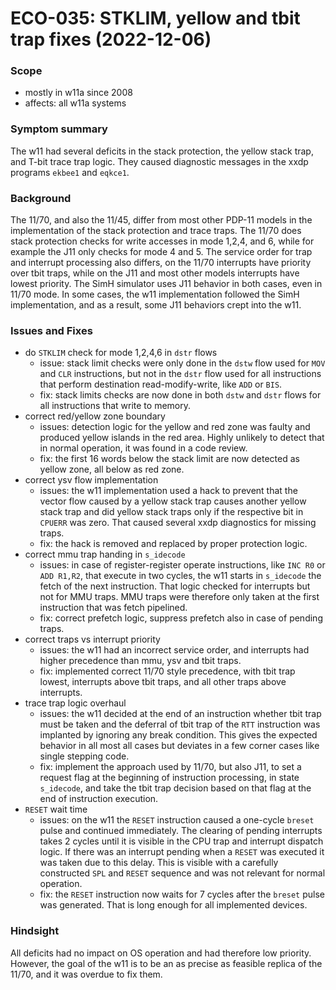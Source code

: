# ECO-035:  STKLIM, yellow and tbit trap fixes (2022-12-06)

### Scope
- mostly in w11a since 2008
- affects: all w11a systems

### Symptom summary
The w11 had several deficits in the stack protection, the yellow stack trap,
and T-bit trace trap logic. They caused diagnostic messages in the xxdp
programs `ekbee1` and `eqkce1`.

### Background
The 11/70, and also the 11/45, differ from most other PDP-11 models in the
implementation of the stack protection and trace traps.
The 11/70 does stack protection checks for write accesses in mode 1,2,4, and 6,
while for example the J11 only checks for mode 4 and 5.
The service order for trap and interrupt processing also differs, on the 11/70
interrupts have priority over tbit traps, while on the J11 and most other
models interrupts have lowest priority.
The SimH simulator uses J11 behavior in both cases, even in 11/70 mode.
In some cases, the w11 implementation followed the SimH implementation, and
as a result, some J11 behaviors crept into the w11.

### Issues and Fixes
- do `STKLIM` check for mode 1,2,4,6 in `dstr` flows
  - issue: stack limit checks were only done in the `dstw` flow used for `MOV`
    and `CLR` instructions, but not in the `dstr` flow used for all instructions
    that perform destination read-modify-write, like `ADD` or `BIS`.
  - fix: stack limits checks are now done in both `dstw` and `dstr` flows for
    all instructions that write to memory.
- correct red/yellow zone boundary
  - issues: detection logic for the yellow and red zone was faulty and produced
      yellow islands in the red area. Highly unlikely to detect that in normal
      operation, it was found in a code review.
  - fix: the first 16 words below the stack limit are now detected as yellow
      zone, all below as red zone.  
- correct ysv flow implementation
  - issues: the w11 implementation used a hack to prevent that the vector flow
      caused by a yellow stack trap causes another yellow stack trap and did
      yellow stack traps only if the respective bit in `CPUERR` was zero.
      That caused several xxdp diagnostics for missing traps.
  - fix: the hack is removed and replaced by proper protection logic.
- correct mmu trap handing in `s_idecode`
  - issues: in case of register-register operate instructions, like `INC R0`
      or `ADD R1,R2`, that execute in two cycles, the w11 starts in `s_idecode`
      the fetch of the next instruction. That logic checked for interrupts but
      not for MMU traps. MMU traps were therefore only taken at the first
      instruction that was fetch pipelined.
  - fix: correct prefetch logic, suppress prefetch also in case of pending
      traps.
- correct traps vs interrupt priority
  - issues: the w11 had an incorrect service order, and interrupts had higher
      precedence than mmu, ysv and tbit traps.
  - fix: implemented correct 11/70 style precedence, with tbit trap lowest,
      interrupts above tbit traps, and all other traps above interrupts.
- trace trap logic overhaul
  - issues: the w11 decided at the end of an instruction whether tbit trap
      must be taken and the deferral of tbit trap of the `RTT` instruction
      was implanted by ignoring any break condition. This gives the expected
      behavior in all most all cases but deviates in a few corner cases like
      single stepping code.
  - fix: implement the approach used by 11/70, but also J11, to set a request
      flag at the beginning of instruction processing, in state `s_idecode`,
      and take the tbit trap decision based on that flag at the end of
      instruction execution.
- `RESET` wait time
  - issues: on the w11 the `RESET` instruction caused a one-cycle `breset`
      pulse and continued immediately. The clearing of pending interrupts takes
      2 cycles until it is visible in the CPU trap and interrupt dispatch logic.
      If there was an interrupt pending when a `RESET` was executed it was
      taken due to this delay. This is visible with a carefully constructed
      `SPL` and `RESET` sequence and was not relevant for normal operation.
  - fix: the `RESET` instruction now waits for 7 cycles after the `breset`
      pulse was generated. That is long enough for all implemented devices.

### Hindsight
All deficits had no impact on OS operation and had therefore low priority.
However, the goal of the w11 is to be an as precise as feasible replica of
the 11/70, and it was overdue to fix them.
